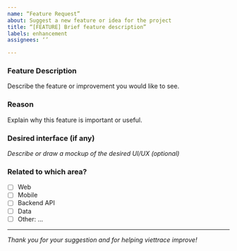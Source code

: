 ```yaml
---
name: “Feature Request”
about: Suggest a new feature or idea for the project
title: “[FEATURE] Brief feature description”
labels: enhancement
assignees: ‘’

---
```


### Feature Description

Describe the feature or improvement you would like to see.

### Reason

Explain why this feature is important or useful.

### Desired interface (if any)

_Describe or draw a mockup of the desired UI/UX (optional)_

### Related to which area?

- [ ] Web
- [ ] Mobile
- [ ] Backend API
- [ ] Data
- [ ] Other: ...

---
_Thank you for your suggestion and for helping viettrace improve!_

